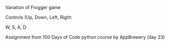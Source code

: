 Variation of Frogger game

Controls (Up, Down, Left, Right:

W, S, A, D

Assignment from 100 Days of Code python course by AppBrewery (day 23)

